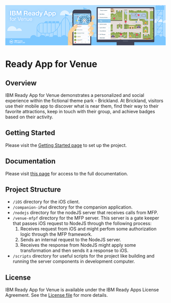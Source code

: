 ![](README_assets/banner.png)
# Ready App for Venue

## Overview

IBM Ready App for Venue demonstrates a personalized and social experience within the fictional theme park - Brickland. At Brickland, visitors use their mobile app to discover what is near them, find their way to their favorite attractions, keep in touch with their group, and achieve badges based on their activity.

## Getting Started

Please visit the [Getting Started page](http://lexdcy040194.ecloud.edst.ibm.com/venue_1_0_0/getting_started) to set up the project.

## Documentation

Please visit [this page](http://lexdcy040194.ecloud.edst.ibm.com/venue_1_0_0/home) for access to the full documentation.

## Project Structure

* `/iOS`        directory for the iOS client.
* `/companion-iPad` directory for the companion application.
* `/nodejs`     directory for the nodeJS server that receives calls from MFP.
* `/venue-mfpf` directory for the MFP server. This server is a gate keeper that passes iOS request to NodeJS through the following process:
  1. Receives request from iOS and might perfom some authorization logic through the MFP framework.
  2. Sends an internal request to the NodeJS server.
  3. Receives the response from NodeJS might apply some transformation and then sends it a response to iOS.
* `/scripts`    directory for useful scripts for the project like building and running the server components in development computer.

## License

IBM Ready App for Venue is available under the IBM Ready Apps License Agreement. See the [License file](https://github.com/IBM-MIL/IBM-Ready-App-for-Venue/blob/master/License.txt) for more details.
